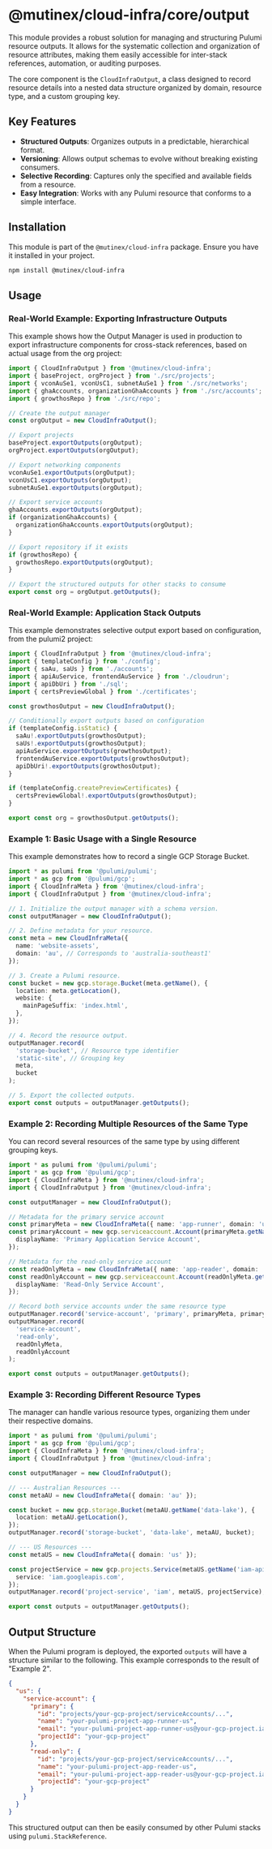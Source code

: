 # @mutinex/cloud-infra/core/output

This module provides a robust solution for managing and structuring Pulumi resource outputs. It allows for the systematic collection and organization of resource attributes, making them easily accessible for inter-stack references, automation, or auditing purposes.

The core component is the `CloudInfraOutput`, a class designed to record resource details into a nested data structure organized by domain, resource type, and a custom grouping key.

## Key Features

- **Structured Outputs**: Organizes outputs in a predictable, hierarchical format.
- **Versioning**: Allows output schemas to evolve without breaking existing consumers.
- **Selective Recording**: Captures only the specified and available fields from a resource.
- **Easy Integration**: Works with any Pulumi resource that conforms to a simple interface.

## Installation

This module is part of the `@mutinex/cloud-infra` package. Ensure you have it installed in your project.

```bash
npm install @mutinex/cloud-infra
```

## Usage

### Real-World Example: Exporting Infrastructure Outputs

This example shows how the Output Manager is used in production to export infrastructure components for cross-stack references, based on actual usage from the org project:

```typescript
import { CloudInfraOutput } from '@mutinex/cloud-infra';
import { baseProject, orgProject } from './src/projects';
import { vconAuSe1, vconUsC1, subnetAuSe1 } from './src/networks';
import { ghaAccounts, organizationGhaAccounts } from './src/accounts';
import { growthosRepo } from './src/repo';

// Create the output manager
const orgOutput = new CloudInfraOutput();

// Export projects
baseProject.exportOutputs(orgOutput);
orgProject.exportOutputs(orgOutput);

// Export networking components
vconAuSe1.exportOutputs(orgOutput);
vconUsC1.exportOutputs(orgOutput);
subnetAuSe1.exportOutputs(orgOutput);

// Export service accounts
ghaAccounts.exportOutputs(orgOutput);
if (organizationGhaAccounts) {
  organizationGhaAccounts.exportOutputs(orgOutput);
}

// Export repository if it exists
if (growthosRepo) {
  growthosRepo.exportOutputs(orgOutput);
}

// Export the structured outputs for other stacks to consume
export const org = orgOutput.getOutputs();
```

### Real-World Example: Application Stack Outputs

This example demonstrates selective output export based on configuration, from the pulumi2 project:

```typescript
import { CloudInfraOutput } from '@mutinex/cloud-infra';
import { templateConfig } from './config';
import { saAu, saUs } from './accounts';
import { apiAuService, frontendAuService } from './cloudrun';
import { apiDbUri } from './sql';
import { certsPreviewGlobal } from './certificates';

const growthosOutput = new CloudInfraOutput();

// Conditionally export outputs based on configuration
if (templateConfig.isStatic) {
  saAu!.exportOutputs(growthosOutput);
  saUs!.exportOutputs(growthosOutput);
  apiAuService.exportOutputs(growthosOutput);
  frontendAuService.exportOutputs(growthosOutput);
  apiDbUri!.exportOutputs(growthosOutput);
}

if (templateConfig.createPreviewCertificates) {
  certsPreviewGlobal!.exportOutputs(growthosOutput);
}

export const org = growthosOutput.getOutputs();
```

### Example 1: Basic Usage with a Single Resource

This example demonstrates how to record a single GCP Storage Bucket.

```typescript
import * as pulumi from '@pulumi/pulumi';
import * as gcp from '@pulumi/gcp';
import { CloudInfraMeta } from '@mutinex/cloud-infra';
import { CloudInfraOutput } from '@mutinex/cloud-infra';

// 1. Initialize the output manager with a schema version.
const outputManager = new CloudInfraOutput();

// 2. Define metadata for your resource.
const meta = new CloudInfraMeta({
  name: 'website-assets',
  domain: 'au', // Corresponds to 'australia-southeast1'
});

// 3. Create a Pulumi resource.
const bucket = new gcp.storage.Bucket(meta.getName(), {
  location: meta.getLocation(),
  website: {
    mainPageSuffix: 'index.html',
  },
});

// 4. Record the resource output.
outputManager.record(
  'storage-bucket', // Resource type identifier
  'static-site', // Grouping key
  meta,
  bucket
);

// 5. Export the collected outputs.
export const outputs = outputManager.getOutputs();
```

### Example 2: Recording Multiple Resources of the Same Type

You can record several resources of the same type by using different grouping keys.

```typescript
import * as pulumi from '@pulumi/pulumi';
import * as gcp from '@pulumi/gcp';
import { CloudInfraMeta } from '@mutinex/cloud-infra';
import { CloudInfraOutput } from '@mutinex/cloud-infra';

const outputManager = new CloudInfraOutput();

// Metadata for the primary service account
const primaryMeta = new CloudInfraMeta({ name: 'app-runner', domain: 'us' });
const primaryAccount = new gcp.serviceaccount.Account(primaryMeta.getName(), {
  displayName: 'Primary Application Service Account',
});

// Metadata for the read-only service account
const readOnlyMeta = new CloudInfraMeta({ name: 'app-reader', domain: 'us' });
const readOnlyAccount = new gcp.serviceaccount.Account(readOnlyMeta.getName(), {
  displayName: 'Read-Only Service Account',
});

// Record both service accounts under the same resource type
outputManager.record('service-account', 'primary', primaryMeta, primaryAccount);
outputManager.record(
  'service-account',
  'read-only',
  readOnlyMeta,
  readOnlyAccount
);

export const outputs = outputManager.getOutputs();
```

### Example 3: Recording Different Resource Types

The manager can handle various resource types, organizing them under their respective domains.

```typescript
import * as pulumi from '@pulumi/pulumi';
import * as gcp from '@pulumi/gcp';
import { CloudInfraMeta } from '@mutinex/cloud-infra';
import { CloudInfraOutput } from '@mutinex/cloud-infra';

const outputManager = new CloudInfraOutput();

// --- Australian Resources ---
const metaAU = new CloudInfraMeta({ domain: 'au' });

const bucket = new gcp.storage.Bucket(metaAU.getName('data-lake'), {
  location: metaAU.getLocation(),
});
outputManager.record('storage-bucket', 'data-lake', metaAU, bucket);

// --- US Resources ---
const metaUS = new CloudInfraMeta({ domain: 'us' });

const projectService = new gcp.projects.Service(metaUS.getName('iam-api'), {
  service: 'iam.googleapis.com',
});
outputManager.record('project-service', 'iam', metaUS, projectService);

export const outputs = outputManager.getOutputs();
```

## Output Structure

When the Pulumi program is deployed, the exported `outputs` will have a structure similar to the following. This example corresponds to the result of "Example 2".

```json
{
  "us": {
    "service-account": {
      "primary": {
        "id": "projects/your-gcp-project/serviceAccounts/...",
        "name": "your-pulumi-project-app-runner-us",
        "email": "your-pulumi-project-app-runner-us@your-gcp-project.iam.gserviceaccount.com",
        "projectId": "your-gcp-project"
      },
      "read-only": {
        "id": "projects/your-gcp-project/serviceAccounts/...",
        "name": "your-pulumi-project-app-reader-us",
        "email": "your-pulumi-project-app-reader-us@your-gcp-project.iam.gserviceaccount.com",
        "projectId": "your-gcp-project"
      }
    }
  }
}
```

This structured output can then be easily consumed by other Pulumi stacks using `pulumi.StackReference`.

